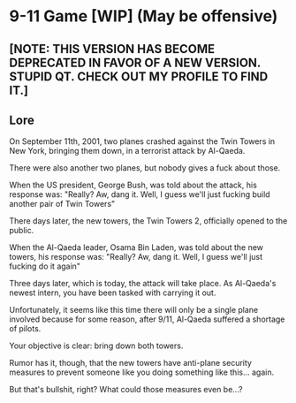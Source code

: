 # 9-11 Game [WIP] (May be offensive)
## [NOTE: THIS VERSION HAS BECOME DEPRECATED IN FAVOR OF A NEW VERSION. STUPID QT. CHECK OUT MY PROFILE TO FIND IT.]
## Lore
On September 11th, 2001, two planes crashed against the Twin Towers in New York, bringing them down, in a terrorist attack by Al-Qaeda.

There were also another two planes, but nobody gives a fuck about those.

When the US president, George Bush, was told about the attack, his response was: "Really? Aw, dang it. Well, I guess we'll just fucking build another pair of Twin Towers"

There days later, the new towers, the Twin Towers 2, officially opened to the public.

When the Al-Qaeda leader, Osama Bin Laden, was told about the new towers, his response was: "Really? Aw, dang it. Well, I guess we'll just fucking do it again"

Three days later, which is today, the attack will take place. As Al-Qaeda's newest intern, you have been tasked with carrying it out.

Unfortunately, it seems like this time there will only be a single plane involved because for some reason, after 9/11, Al-Qaeda suffered a shortage of pilots.

Your objective is clear: bring down both towers.

Rumor has it, though, that the new towers have anti-plane security measures to prevent someone like you doing something like this... again.

But that's bullshit, right? What could those measures even be...?

